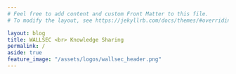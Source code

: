 ```yaml
---
# Feel free to add content and custom Front Matter to this file.
# To modify the layout, see https://jekyllrb.com/docs/themes/#overriding-theme-defaults

layout: blog
title: WALLSEC <br> Knowledge Sharing
permalink: /
aside: true
feature_image: "/assets/logos/wallsec_header.png"
---
```

